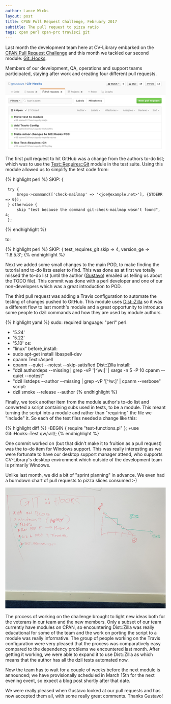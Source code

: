 ```yaml
---
author: Lance Wicks
layout: post
title: CPAN Pull Request Challenge, February 2017
subtitle: The pull request to pizza ratio
tags: cpan perl cpan-prc travisci git
---
```


Last month the development team here at CV-Library embarked on the [CPAN Pull Request Challenge](http://cpan-prc.org/) and this month we tackled our second module: [Git::Hooks](https://metacpan.org/pod/Git::Hooks).

Members of our development, QA, operations and support teams participated, staying after work and creating four different pull requests.

[![February Pull Requests](/images/Pull-Requests-gnustavo-Git-Hooks.png)](/images/Pull-Requests-gnustavo-Git-Hooks.png)

The first pull request to hit GitHub was a change from the authors to-do list; which was to use the [Test::Requires::Git](https://metacpan.org/pod/Test::Requires::Git) module in the test suite. Using this module allowed us to simplify the test code from:

{% highlight perl %}
 SKIP: {

     try {
         $repo->command(['check-mailmap' => '<joe@example.net>'], {STDERR => 0});
     } otherwise {
         skip "test because the command git-check-mailmap wasn't found", 4;
     };
{% endhighlight %}

to:

{% highlight perl %}
SKIP: {
    test_requires_git skip => 4, version_ge => '1.8.5.3';
{% endhighlight %}

Next we added some small changes to the main POD, to make finding the tutorial and to-do lists easier to find. This was done as at first we totally missed the to-do list (until the author ([Gustavo](https://metacpan.org/author/GNUSTAVO)) emailed us telling us about the TODO file). This commit was done with a perl developer and one of our non-developers which was a great introduction to POD.

The third pull request was adding a Travis configuration to automate the testing of changes pushed to GitHub. This module uses [Dist::Zilla](https://metacpan.org/pod/Dist::Zilla) so it was a different flow to last month's module and a great opportunity to introduce some people to dzil commands and how they are used by module authors.

{% highlight yaml %}
sudo: required
language: "perl"
perl:
  - '5.24'
  - '5.22'
  - '5.10'
os:
  - "linux"
before_install:
  - sudo apt-get install libaspell-dev
  - cpanm Text::Aspell
  - cpanm --quiet --notest --skip-satisfied Dist::Zilla
install:
  - "dzil authordeps          --missing | grep -vP '[^\\w:]' | xargs -n 5 -P 10 cpanm --quiet --notest"
  - "dzil listdeps   --author --missing | grep -vP '[^\\w:]' | cpanm --verbose"
script:
  - dzil smoke --release --author
{% endhighlight %}

Finally, we took another item from the module author's to-do list and converted a script containing subs used in tests, to be a module. This meant turning the script into a module and rather than "requiring" the file we "include" it. So each of the test files needed a change like this:

{% highlight diff %}
-BEGIN { require "test-functions.pl" };
+use Git::Hooks::Test qw/:all/;
{% endhighlight %}

One commit worked on (but that didn't make it to fruition as a pull request) was the to-do item for Windows support. This was really interesting as we were fortunate to have our desktop support manager attend, who supports CV-Library's desktop environment which outside of the development team is primarily Windows.

Unlike last month, we did a bit of "sprint planning" in advance. We even had a burndown chart of pull requests to pizza slices consumed :-)

[![Pizza to Pull Request Burndown Chart](/images/feb-pizza-to-pull-requests-chart.jpg)](/images/feb-pizza-to-pull-requests-chart.jpg)

The process of working on the challenge brought to light new ideas both for the veterans in our team and the new members. Only a subset of our team currently have modules on CPAN, so encountering Dist::Zilla was really educational for some of the team and the work on porting the script to a module was really informative. The group of people working on the Travis configuration were very pleased that the process was comparatively easy compared to the dependency problems we encountered last month. After getting it working, we were able to expand it to use Dist::Zilla as which means that the author has all the dzil tests automated now.


Now the team has to wait for a couple of weeks before the next module is announced; we have provisionally scheduled in March 15th for the next evening event, so expect a blog post shortly after that date.


We were really pleased when Gustavo looked at our pull requests and has now accepted them all, with some really great comments. Thanks Gustavo!


